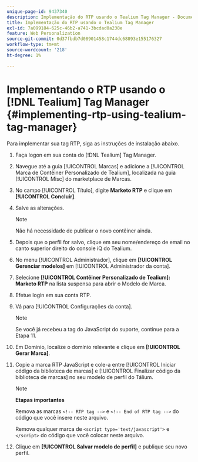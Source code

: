 ```yaml
---
unique-page-id: 9437340
description: Implementação do RTP usando o Tealium Tag Manager - Documentação do Marketo - Documentação do produto
title: Implementação do RTP usando o Tealium Tag Manager
exl-id: 7a099184-625c-46b2-a741-3bcdad0a238e
feature: Web Personalization
source-git-commit: 0d37fbdb7d08901458c1744dc68893e155176327
workflow-type: tm+mt
source-wordcount: '218'
ht-degree: 1%

---
```


# Implementando o RTP usando o [!DNL Tealium] Tag Manager {#implementing-rtp-using-tealium-tag-manager}

Para implementar sua tag RTP, siga as instruções de instalação abaixo.

1. Faça logon em sua conta do [!DNL Tealium] Tag Manager.

1. Navegue até a guia [!UICONTROL Marcas] e adicione a [!UICONTROL Marca de Contêiner Personalizado de Tealium], localizada na guia [!UICONTROL Misc] do marketplace de Marcas.

1. No campo [!UICONTROL Título], digite **Marketo RTP** e clique em **[!UICONTROL Concluir]**.

1. Salve as alterações.

   >[!NOTE]
   >
   >Não há necessidade de publicar o novo contêiner ainda.

1. Depois que o perfil for salvo, clique em seu nome/endereço de email no canto superior direito do console iQ do Tealium.

1. No menu [!UICONTROL Administrador], clique em **[!UICONTROL Gerenciar modelos]** em [!UICONTROL Administrador da conta].

1. Selecione **[!UICONTROL Contêiner Personalizado de Tealium]: Marketo RTP** na lista suspensa para abrir o Modelo de Marca.

1. Efetue login em sua conta RTP.

1. Vá para [!UICONTROL Configurações da conta].

   >[!NOTE]
   >
   >Se você já recebeu a tag do JavaScript do suporte, continue para a Etapa 11.

1. Em Domínio, localize o domínio relevante e clique em **[!UICONTROL Gerar Marca]**.

1. Copie a marca RTP JavaScript e cole-a entre [!UICONTROL Iniciar código da biblioteca de marcas] e [!UICONTROL Finalizar código da biblioteca de marcas] no seu modelo de perfil do Tálium.

   >[!NOTE]
   >
   >**Etapas importantes**
   >
   >Remova as marcas `<!-- RTP tag -->` e `<!-- End of RTP tag -->` do código que você insere neste arquivo.
   >
   >Remova qualquer marca de `<script type='text/javascript'>` e `</script>` do código que você colocar neste arquivo.

1. Clique em **[!UICONTROL Salvar modelo de perfil]** e publique seu novo perfil.
